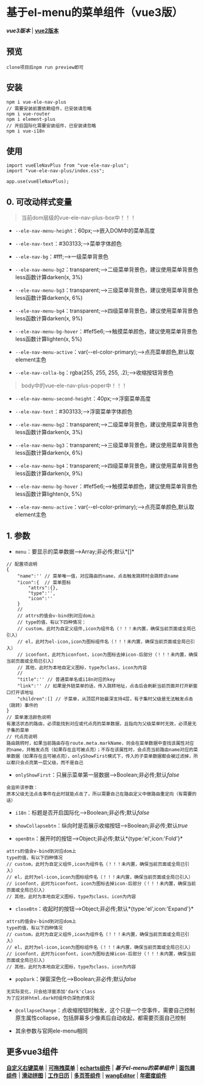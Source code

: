 # 基于el-menu的菜单组件（vue3版）
***vue3版本*** | [**vue2版本**](https://github.com/QuietHear/vue-ele-nav '右键新窗口浏览')

## 预览
	clone项目后npm run preview即可

## 安装
	npm i vue-ele-nav-plus
	// 需要安装前置依赖组件，已安装请忽略
	npm i vue-router
	npm i element-plus
	// 开启国际化需要安装组件，已安装请忽略
	npm i vue-i18n

## 使用
	import vueEleNavPlus from "vue-ele-nav-plus";
	import "vue-ele-nav-plus/index.css";
	
	app.use(vueEleNavPlus);


## 0. 可改动样式变量
> 当前dom层级的vue-ele-nav-plus-box中！！！

* `--ele-nav-menu-height`：60px;-->嵌入DOM中的菜单高度

* `--ele-nav-text`：#303133;-->菜单字体颜色

* `--ele-nav-bg`：#fff;-->一级菜单背景色

* `--ele-nav-menu-bg2`：transparent;-->二级菜单背景色，建议使用菜单背景色less函数计算darken(x, 3%)

* `--ele-nav-menu-bg3`：transparent;-->三级菜单背景色，建议使用菜单背景色less函数计算darken(x, 6%)

* `--ele-nav-menu-bg4`：transparent;-->四级菜单背景色，建议使用菜单背景色less函数计算darken(x, 9%)

* `--ele-nav-menu-bg-hover`：#fef5e6;-->触摸菜单颜色，建议使用菜单背景色less函数计算lighten(x, 5%)

* `--ele-nav-menu-active`：var(--el-color-primary);-->点亮菜单颜色,默认取element主色

* `--ele-nav-colla-bg`：rgba(255, 255, 255, .2);-->收缩按钮背景色

> body中的vue-ele-nav-plus-poper中！！！

* `--ele-nav-menu-second-height`：40px;-->浮窗菜单高度

* `--ele-nav-text`：#303133;-->浮窗菜单字体颜色

* `--ele-nav-menu-bg2`：transparent;-->二级菜单背景色，建议使用菜单背景色less函数计算darken(x, 3%)

* `--ele-nav-menu-bg3`：transparent;-->三级菜单背景色，建议使用菜单背景色less函数计算darken(x, 6%)

* `--ele-nav-menu-bg4`：transparent;-->四级菜单背景色，建议使用菜单背景色less函数计算darken(x, 9%)

* `--ele-nav-menu-bg-hover`：#fef5e6;-->触摸菜单颜色，建议使用菜单背景色less函数计算lighten(x, 5%)

* `--ele-nav-menu-active`：var(--el-color-primary);-->点亮菜单颜色,默认取element主色


## 1. 参数
* `menu`：要显示的菜单数据-->Array;非必传;默认*[]*
>
	// 配置项说明
	{
		"name":'' // 菜单唯一值，对应路由的name，点击触发跳转时会跳转该name
		"icon":{  // 菜单图标
			"attrs":{},
			"type":'',
			"icon":''
		}
		//
		// attrs的值会v-bind到对应dom上
		// type的值，有以下四种情况：
		// custom，此时为自定义组件,icon为组件名（！！！未内置，确保当前页面或全局已引入）
		// el，此时为el-icon,icon为图标组件名（！！！未内置，确保当前页面或全局已引入）
		// iconfont，此时为iconfont，icon为图标去掉icon-后部分（！！！未内置，确保当前页面或全局已引入）
		// 其他，此时为本地自定义图标，type为class，icon为内容
		//
		"title":'' // 普通菜单名或i18n对应的key
		"link":'' // 如果是外链菜单的话，传入跳转地址，点击后会刷新当前页面并打开新窗口打开该地址
		"children":[] // 子菜单，从顶层开始最深支持4层，有子集时父级是无法触发点击（跳转）事件的
	}
	// 菜单激活颜色说明
	有激活状态的路由，必须能找到对应或代点亮的菜单数据，且指向为父级菜单时无效，必须是无子集的菜单
	// 代点亮说明
	路由跳转时，如果当前路由存在route.meta.markName，则会在菜单数据中查找该属性对应的name，并触发点亮（如果存在且可被点亮）；不存在该属性时，会点亮当前路由name对应的菜单数据（如果存在且可被点亮），onlyShowFirst模式下，传入的子菜单数据都会被过滤掉，所以都只会点亮第一层父级，而不是自己
>

* `onlyShowFirst`：只展示菜单第一层数据-->Boolean;非必传;默认*false*
>
	会监听该参数：
	原本父级无法点击事件在此时就能点击了，所以需要自己在路由定义中做路由重定向（有需要的话）
>

* `i18n`：标题是否开启国际化-->Boolean;非必传;默认*false*

* `showCollapsebtn`：纵向时是否展示收缩按钮-->Boolean;非必传;默认*true*

* `openBtn`：展开时的按钮-->Object;非必传;默认*{type:'el',icon:'Fold'}*
>
	attrs的值会v-bind到对应dom上
	type的值，有以下四种情况
	// custom，此时为自定义组件,icon为组件名（！！！未内置，确保当前页面或全局已引入）
	// el，此时为el-icon,icon为图标组件名（！！！未内置，确保当前页面或全局已引入）
	// iconfont，此时为iconfont，icon为图标去掉icon-后部分（！！！未内置，确保当前页面或全局已引入）
	// 其他，此时为本地自定义图标，type为class，icon为内容
>

* `closeBtn`：收起时的按钮-->Object;非必传;默认*{type:'el',icon:'Expand'}*
>
	attrs的值会v-bind到对应dom上
	type的值，有以下四种情况
	// custom，此时为自定义组件,icon为组件名（！！！未内置，确保当前页面或全局已引入）
	// el，此时为el-icon,icon为图标组件名（！！！未内置，确保当前页面或全局已引入）
	// iconfont，此时为iconfont，icon为图标去掉icon-后部分（！！！未内置，确保当前页面或全局已引入）
	// 其他，此时为本地自定义图标，type为class，icon为内容
>

* `popDark`：弹窗深色化-->Boolean;非必传;默认*false*
>
	无实际变化，只会给浮窗添加'dark'class
	为了应对非html.dark时组件仍深色的情况
>

* `@collapseChange`：点收缩按钮时触发，这个只是一个空事件，需要自己控制原生属性collapse，包括屏幕多少像素后自动收起，都需要页面自己控制

* 其余参数与官网ele-menu相同


## 更多vue3组件
[**自定义右键菜单**](https://github.com/QuietHear/vue-diy-rightmenu-plus '右键新窗口浏览') | [**可拖拽菜单**](https://github.com/QuietHear/vue-drag-menu-plus '右键新窗口浏览') | [**echarts组件**](https://github.com/QuietHear/vue-echarts-block-plus '右键新窗口浏览') | ***基于el-menu的菜单组件*** | [**面包屑组件**](https://github.com/QuietHear/vue-permission-breads-plus '右键新窗口浏览') | [**滑动拼图**](https://github.com/QuietHear/vue-puzzle-slider-plus '右键新窗口浏览') | [**工作日历**](https://github.com/QuietHear/vue-shop-calendar-plus '右键新窗口浏览') | [**多页签组件**](https://github.com/QuietHear/vue-tabs-plus '右键新窗口浏览') | [**wangEditor**](https://github.com/QuietHear/vue-wangEditor-block-plus '右键新窗口浏览') | [**年密度组件**](https://github.com/QuietHear/vue-year-density-plus '右键新窗口浏览')
